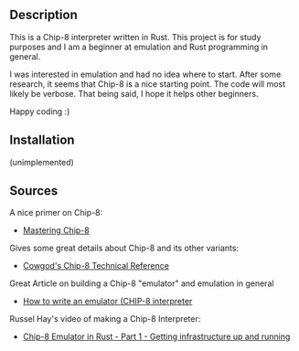 ## Description

This is a Chip-8 interpreter written in Rust.
This project is for study purposes and I am a beginner at emulation and Rust programming in general.

I was interested in emulation and had no idea where to start. After some research, it seems that Chip-8 is a nice starting point. The code will most likely be verbose. That being said, I hope it helps other beginners.

Happy coding :)


## Installation

(unimplemented)


## Sources

A nice primer on Chip-8:
- [Mastering Chip-8](http://mattmik.com/files/chip8/mastering/chip8.html)

Gives some great details about Chip-8 and its other variants:
- [Cowgod's Chip-8 Technical Reference](http://devernay.free.fr/hacks/chip8/C8TECH10.HTM)

Great Article on building a Chip-8 "emulator" and emulation in general
- [How to write an emulator (CHIP-8 interpreter](http://www.multigesture.net/articles/how-to-write-an-emulator-chip-8-interpreter/)

Russel Hay's video of making a Chip-8 Interpreter:
- [Chip-8 Emulator in Rust - Part 1 - Getting infrastructure up and running](https://www.youtube.com/watch?v=-BX4S4MP5Ow)

